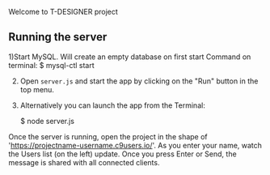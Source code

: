 

Welcome to T-DESIGNER project 



## Running the server
1)Start MySQL. Will create an empty database on first start
Command on terminal: $ mysql-ctl start

2) Open `server.js` and start the app by clicking on the "Run" button in the top menu.

3) Alternatively you can launch the app from the Terminal:

    $ node server.js

Once the server is running, open the project in the shape of 'https://projectname-username.c9users.io/'. As you enter your name, watch the Users list (on the left) update. Once you press Enter or Send, the message is shared with all connected clients.
